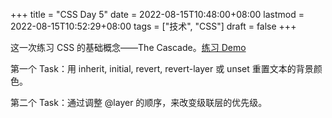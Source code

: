 +++
title = "CSS Day 5"
date = 2022-08-15T10:48:00+08:00
lastmod = 2022-08-15T10:52:29+08:00
tags = ["技术", "CSS"]
draft = false
+++

这一次练习 CSS 的基础概念——The Cascade。[练习 Demo](https://csszengarden.tianheg.xyz/days/first-30-days/5/)

第一个 Task：用 inherit, initial, revert, revert-layer 或 unset 重置文本的背景颜色。

第二个 Task：通过调整 @layer 的顺序，来改变级联层的优先级。